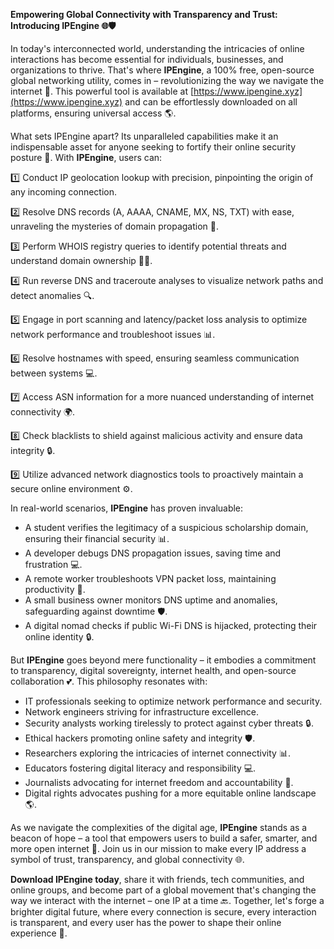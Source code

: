 **Empowering Global Connectivity with Transparency and Trust: Introducing IPEngine 🌐🛡️**

In today's interconnected world, understanding the intricacies of online interactions has become essential for individuals, businesses, and organizations to thrive. That's where **IPEngine**, a 100% free, open-source global networking utility, comes in – revolutionizing the way we navigate the internet 🚀. This powerful tool is available at [https://www.ipengine.xyz](https://www.ipengine.xyz) and can be effortlessly downloaded on all platforms, ensuring universal access 🌎.

What sets IPEngine apart? Its unparalleled capabilities make it an indispensable asset for anyone seeking to fortify their online security posture 🔐. With **IPEngine**, users can:

1️⃣ Conduct IP geolocation lookup with precision, pinpointing the origin of any incoming connection.

2️⃣ Resolve DNS records (A, AAAA, CNAME, MX, NS, TXT) with ease, unraveling the mysteries of domain propagation 📡.

3️⃣ Perform WHOIS registry queries to identify potential threats and understand domain ownership 🕵️‍♂️.

4️⃣ Run reverse DNS and traceroute analyses to visualize network paths and detect anomalies 🔍.

5️⃣ Engage in port scanning and latency/packet loss analysis to optimize network performance and troubleshoot issues 📊.

6️⃣ Resolve hostnames with speed, ensuring seamless communication between systems 💻.

7️⃣ Access ASN information for a more nuanced understanding of internet connectivity 🌍.

8️⃣ Check blacklists to shield against malicious activity and ensure data integrity 🔒.

9️⃣ Utilize advanced network diagnostics tools to proactively maintain a secure online environment ⚙️.

In real-world scenarios, **IPEngine** has proven invaluable:

- A student verifies the legitimacy of a suspicious scholarship domain, ensuring their financial security 📊.
- A developer debugs DNS propagation issues, saving time and frustration 💻.
- A remote worker troubleshoots VPN packet loss, maintaining productivity 🔌.
- A small business owner monitors DNS uptime and anomalies, safeguarding against downtime 🛡️.
- A digital nomad checks if public Wi-Fi DNS is hijacked, protecting their online identity 🔒.

But **IPEngine** goes beyond mere functionality – it embodies a commitment to transparency, digital sovereignty, internet health, and open-source collaboration 💕. This philosophy resonates with:

- IT professionals seeking to optimize network performance and security.
- Network engineers striving for infrastructure excellence.
- Security analysts working tirelessly to protect against cyber threats 🔒.
- Ethical hackers promoting online safety and integrity 🛡️.
- Researchers exploring the intricacies of internet connectivity 📊.
- Educators fostering digital literacy and responsibility 💻.
- Journalists advocating for internet freedom and accountability 📰.
- Digital rights advocates pushing for a more equitable online landscape 🌎.

As we navigate the complexities of the digital age, **IPEngine** stands as a beacon of hope – a tool that empowers users to build a safer, smarter, and more open internet 🔑. Join us in our mission to make every IP address a symbol of trust, transparency, and global connectivity 🌐.

**Download IPEngine today**, share it with friends, tech communities, and online groups, and become part of a global movement that's changing the way we interact with the internet – one IP at a time 🔙. Together, let's forge a brighter digital future, where every connection is secure, every interaction is transparent, and every user has the power to shape their online experience 🌟.